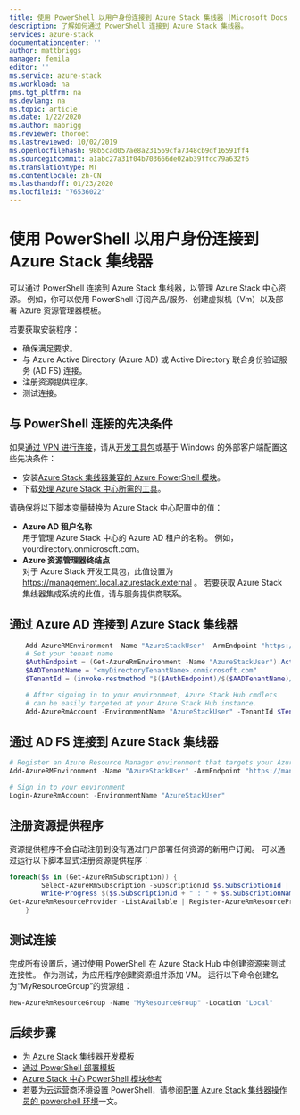 ```yaml
---
title: 使用 PowerShell 以用户身份连接到 Azure Stack 集线器 |Microsoft Docs
description: 了解如何通过 PowerShell 连接到 Azure Stack 集线器。
services: azure-stack
documentationcenter: ''
author: mattbriggs
manager: femila
editor: ''
ms.service: azure-stack
ms.workload: na
pms.tgt_pltfrm: na
ms.devlang: na
ms.topic: article
ms.date: 1/22/2020
ms.author: mabrigg
ms.reviewer: thoroet
ms.lastreviewed: 10/02/2019
ms.openlocfilehash: 98b5cad057ae8a231569cfa7348cb9df16591ff4
ms.sourcegitcommit: a1abc27a31f04b703666de02ab39ffdc79a632f6
ms.translationtype: MT
ms.contentlocale: zh-CN
ms.lasthandoff: 01/23/2020
ms.locfileid: "76536022"
---
```

# <a name="connect-to-azure-stack-hub-with-powershell-as-a-user"></a>使用 PowerShell 以用户身份连接到 Azure Stack 集线器

可以通过 PowerShell 连接到 Azure Stack 集线器，以管理 Azure Stack 中心资源。 例如，你可以使用 PowerShell 订阅产品/服务、创建虚拟机（Vm）以及部署 Azure 资源管理器模板。

若要获取安装程序：
  - 确保满足要求。
  - 与 Azure Active Directory (Azure AD) 或 Active Directory 联合身份验证服务 (AD FS) 连接。 
  - 注册资源提供程序。
  - 测试连接。

## <a name="prerequisites-to-connecting-with-powershell"></a>与 PowerShell 连接的先决条件

如果[通过 VPN 进行连接](../asdk/asdk-connect.md#connect-to-azure-stack-using-vpn)，请从[开发工具包](../asdk/asdk-connect.md#connect-to-azure-stack-using-rdp)或基于 Windows 的外部客户端配置这些先决条件：

* 安装[Azure Stack 集线器兼容的 Azure PowerShell 模块](../operator/azure-stack-powershell-install.md)。
* 下载[处理 Azure Stack 中心所需的工具](../operator/azure-stack-powershell-download.md)。

请确保将以下脚本变量替换为 Azure Stack 中心配置中的值：

- **Azure AD 租户名称**  
  用于管理 Azure Stack 中心的 Azure AD 租户的名称。 例如，yourdirectory.onmicrosoft.com。
- **Azure 资源管理器终结点**  
  对于 Azure Stack 开发工具包，此值设置为 https://management.local.azurestack.external 。 若要获取 Azure Stack 集线器集成系统的此值，请与服务提供商联系。

## <a name="connect-to-azure-stack-hub-with-azure-ad"></a>通过 Azure AD 连接到 Azure Stack 集线器

```powershell  
    Add-AzureRMEnvironment -Name "AzureStackUser" -ArmEndpoint "https://management.local.azurestack.external"
    # Set your tenant name
    $AuthEndpoint = (Get-AzureRmEnvironment -Name "AzureStackUser").ActiveDirectoryAuthority.TrimEnd('/')
    $AADTenantName = "<myDirectoryTenantName>.onmicrosoft.com"
    $TenantId = (invoke-restmethod "$($AuthEndpoint)/$($AADTenantName)/.well-known/openid-configuration").issuer.TrimEnd('/').Split('/')[-1]

    # After signing in to your environment, Azure Stack Hub cmdlets
    # can be easily targeted at your Azure Stack Hub instance.
    Add-AzureRmAccount -EnvironmentName "AzureStackUser" -TenantId $TenantId
```

## <a name="connect-to-azure-stack-hub-with-ad-fs"></a>通过 AD FS 连接到 Azure Stack 集线器

  ```powershell  
  # Register an Azure Resource Manager environment that targets your Azure Stack Hub instance
  Add-AzureRMEnvironment -Name "AzureStackUser" -ArmEndpoint "https://management.local.azurestack.external"

  # Sign in to your environment
  Login-AzureRmAccount -EnvironmentName "AzureStackUser"
  ```

## <a name="register-resource-providers"></a>注册资源提供程序

资源提供程序不会自动注册到没有通过门户部署任何资源的新用户订阅。 可以通过运行以下脚本显式注册资源提供程序：

```powershell  
foreach($s in (Get-AzureRmSubscription)) {
        Select-AzureRmSubscription -SubscriptionId $s.SubscriptionId | Out-Null
        Write-Progress $($s.SubscriptionId + " : " + $s.SubscriptionName)
Get-AzureRmResourceProvider -ListAvailable | Register-AzureRmResourceProvider
    }
```

## <a name="test-the-connectivity"></a>测试连接

完成所有设置后，通过使用 PowerShell 在 Azure Stack Hub 中创建资源来测试连接性。 作为测试，为应用程序创建资源组并添加 VM。 运行以下命令创建名为“MyResourceGroup”的资源组：

```powershell  
New-AzureRmResourceGroup -Name "MyResourceGroup" -Location "Local"
```

## <a name="next-steps"></a>后续步骤

- [为 Azure Stack 集线器开发模板](azure-stack-develop-templates.md)
- [通过 PowerShell 部署模板](azure-stack-deploy-template-powershell.md)
- [Azure Stack 中心 PowerShell 模块参考](https://docs.microsoft.com/powershell/azure/azure-stack/overview)
- 若要为云运营商环境设置 PowerShell，请参阅[配置 Azure Stack 集线器操作员的 powershell 环境](../operator/azure-stack-powershell-configure-admin.md)一文。
